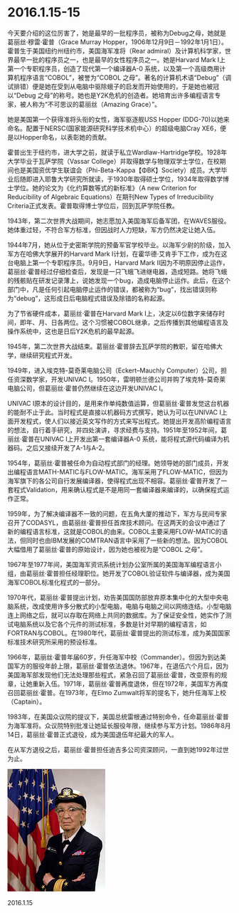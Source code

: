 2016.1.15-15
============
今天要介绍的这位厉害了，她是最早的一批程序员，被称为Debug之母，她就是葛丽丝·穆雷·霍普（Grace Murray Hopper，1906年12月9日－1992年1月1日）。霍普生于美国纽约州纽约市，美国海军准将（Rear admiral）及计算机科学家，世界最早一批的程序员之一，也是最早的女性程序员之一。她是Harvard Mark I上第一个专职程序员，创造了现代第一个编译器A-0 系统，以及第一个高级商用计算机程序语言“COBOL”，被誉为“COBOL 之母”。著名的计算机术语“Debug”（调试排错）便是她在受到从电脑中驱除蛾子的启发而开始使用的，于是她也被冠以“Debug 之母”的称号。她也是Y2K危机的创造者。她培育出许多编程语言专家，被人称为“不可思议的葛丽丝（Amazing Grace）”。

她是美国第一个获得准将头衔的女性，海军驱逐舰USS Hopper (DDG-70)以她来命名。配置于NERSC(国家能源研究科学技术机中心）的超级电脑Cray XE6，便是以Hopper命名，以表彰她的贡献。

霍普出生于纽约市，进大学之前，就读于私立Wardlaw-Hartridge学校。1928年大学毕业于瓦萨学院（Vassar College）并取得数学与物理双学士学位，在校期间也是美国资优学生联谊会（Phi-Beta-Kappa【ΦBK】Society）成员。大学毕业后随即进入耶鲁大学研究所就读，于1930年取得硕士学位，1934年取得数学博士学位。她的论文为《化约算数等式的新标准》（A new Criterion for Reducibility of Algebraic Equations）在期刊New Types of Irreducibility Criteria正式发表。霍普取得博士学位后，回到瓦萨学院任教。

1943年，第二次世界大战期间，她志愿加入美国海军后备军团，在WAVES服役。她体重过轻，不符合军方标准，但因战时人力短缺，军方仍然决定让她入伍。

1944年7月，她从位于史密斯学院的预备军官学校毕业。以海军少尉的阶级，加入军方在哈佛大学展开的Harvard Mark I计划，在霍华德·艾肯手下工作，成为在这台电脑上第一个专职程序员。9月9日，Harvard Mark II因为不明原因停止运作，葛丽丝·霍普经过仔细检查后，发现是一只飞蛾飞进继电器，造成短路。她将飞蛾的残骸贴在研发记录薄上，说她发现一个bug，造成电脑停止运作。此后，在这个部门中，凡是任何引起电脑停止运作的错误，都被称为“bug”，找出错误则称为“debug”，这形成日后电脑程式错误及除错的名称起源。

为了节省硬件成本，葛丽丝·霍普在Harvard Mark I上，决定以6位数字来储存时间，即年、月、日各两位。这个习惯被COBOL继承，之后传播到其他编程语言及操作系统中，这也是日后Y2K危机的最早起源。

1945年，第二次世界大战结束。葛丽丝·霍普辞去瓦萨学院的教职，留在哈佛大学，继续研究程式开发。

1949年，进入埃克特-莫奇莱电脑公司（Eckert–Mauchly Computer）公司，担任资深数学家，开发UNIVAC I。1950年，雷明顿兰德公司并购了埃克特-莫奇莱电脑公司，但葛丽丝·霍普仍然继续在这边开发UNIVAC I。

UNIVAC I原本的设计目的，是用来作单纯数值运算，但葛丽丝·霍普发觉这台机器的能耐不止于此。当时程式是直接以机器码方式撰写，她认为可以在UNIVAC I上面开发程式，使人们以接近英文写作的方式来写出程式。她提出开发高阶编程语言的想法，自行着手研究，并四处演讲，寻求经费与支持。1951年至1952年间，葛丽丝·霍普在UNIVAC I上开发出第一套编译器A-0 系统，能将程式源代码编译为机器码。之后又接续开发了A-1与A-2。

1954年，葛丽丝·霍普被任命为自动程式部门的经理。她领导她的部门成员，开发出编程语言MATH-MATIC与FLOW-MATIC。海军采用了FLOW-MATIC，但因为海军旗下的各公司自行发展编译器，使得程式出现不相容。葛丽丝·霍普开发了一套程式Validation，用来确认程式是不是用同一套编译器来编译的，以确保程式运作正常。

1959年，为了解决编译器不一致的问题，在五角大厦的推动下，军方与民间专家召开了CODASYL，由葛丽丝·霍普担任首席技术顾问。在这两天的会议中通过了新的编程语言标准，这就是COBOL的由来。COBOL主要采用FLOW-MATIC的语法，但同时也由IBM发展的COMTRAN语言中采用了一些新的想法。因为COBOL大幅借用了葛丽丝·霍普的原始设计，因为她也被视为是“COBOL 之母”。

1967年至1977年间，美国海军资讯系统计划办公室所属的美国海军编程语言小组，由葛丽丝·霍普担任经理职位。她开发了COBOL验证软件与编译器，成为美国海军COBOL标准化程式的一部分。

1970年代，葛丽丝·霍普提出计划，劝告美国国防部放弃原本集中化的大型中央电脑系统，改成使用许多分散式的小型电脑，电脑与电脑之间以网络连结。小型电脑连上网络之后，就可以存取在网络上共同的数据库。为了保证安全性，她实作了测试电脑系统以及它各个元件的测试标准，多数是针对早期的编程语言，如FORTRAN与COBOL。在1980年代，葛丽丝·霍普提出的测试标准，成为美国国家标准技术研究所采用的预设标准。

1966年，葛丽丝·霍普年届60岁，升任海军中校（Commander）。但因为到达美国军方的服役年龄上限，葛丽丝·霍普依法退休。1967年，在退伍六个月后，因为美国海军部发现他们无法处理那些程式，紧急召回了葛丽丝·霍普，改变原有的规章，让她重新入伍。1971年，葛丽丝·霍普再度退休，但在1972年，美国军方再度召回葛丽丝·霍普。在1973年，在Elmo Zumwalt将军的提名下，她升任海军上校（Captain）。

1983年，在美国众议院的提议下，美国总统雷根通过特别命令，任命葛丽丝·霍普为海军准将。众议院特别批准让她延长服役年限，继续参与军方计划。1986年8月14日，葛丽丝·霍普正式退役，成为美国退伍年纪最大的军人。

在从军方退役之后，葛丽丝·霍普担任迪吉多公司资深顾问，一直到她1992年过世为止。

![](pic/11.jpg)

2016.1.15